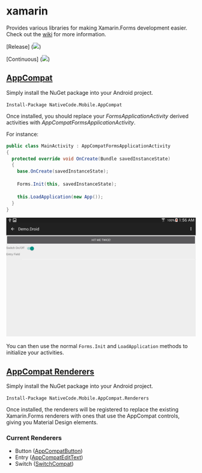 # xamarin
Provides various libraries for making Xamarin.Forms development easier. Check out the [wiki](https://github.com/mikepham/xamarin/wiki) for more information.

[Release]
(<a href="http://nativecode.no-ip.org:90/viewType.html?buildTypeId=xamarin_continuous&guest=1"><img src="http://nativecode.no-ip.org:90/app/rest/builds/buildType:(id:xamarin_continuous)/statusIcon"/></a>)

[Continuous]
(<a href="http://nativecode.no-ip.org:90/viewType.html?buildTypeId=xamarin_release&guest=1"><img src="http://nativecode.no-ip.org:90/app/rest/builds/buildType:(id:xamarin_release)/statusIcon"/></a>)

## [AppCompat](https://www.nuget.org/packages/NativeCode.Mobile.AppCompat/)
Simply install the NuGet package into your Android project.

`Install-Package NativeCode.Mobile.AppCompat`

Once installed, you should replace your *FormsApplicationActivity* derived activities with *AppCompatFormsApplicationActivity*.

For instance:

```csharp
public class MainActivity : AppCompatFormsApplicationActivity
{
  protected override void OnCreate(Bundle savedInstanceState)
  {
    base.OnCreate(savedInstanceState);

    Forms.Init(this, savedInstanceState);

    this.LoadApplication(new App());
  }
}
```

![screenshot-material-dark](screenshots/screenshot-material-dark.png)

You can then use the normal `Forms.Init` and `LoadApplication` methods to initialize your activities.

## [AppCompat Renderers](https://www.nuget.org/packages/NativeCode.Mobile.AppCompat.Renderers/)
Simply install the NuGet package into your Android project.

`Install-Package NativeCode.Mobile.AppCompat.Renderers`

Once installed, the renderers will be registered to replace the existing Xamarin.Forms renderers with ones that use the AppCompat controls, giving you Material Design elements.

### Current Renderers
- Button ([AppCompatButton](http://developer.android.com/reference/android/support/v7/widget/AppCompatButton.html))
- Entry ([AppCompatEditText](http://developer.android.com/reference/android/support/v7/widget/AppCompatEditText.html))
- Switch ([SwitchCompat](http://developer.android.com/reference/android/support/v7/widget/SwitchCompat.html))
